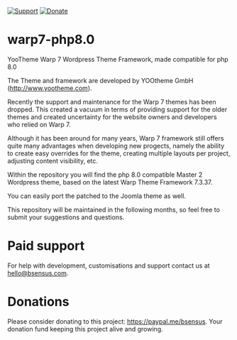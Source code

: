 [![Support](https://img.shields.io/badge/paid%20support-hello%40bsensus.com-blue)](mailto:hello@bsensus.com) [![Donate](https://img.shields.io/badge/Donate-PayPal-green.svg)](https://paypal.me/bsensus)

# warp7-php8.0

YooTheme Warp 7 Wordpress Theme Framework, made compatible for php 8.0

The Theme and framework are developed by YOOtheme GmbH (http://www.yootheme.com).

Recently the support and maintenance for the Warp 7 themes has been dropped.
This created a vacuum in terms of providing support for the older themes and created uncertainty for the website owners and developers who relied on Warp 7.

Although it has been around for many years, Warp 7 framework still offers quite many advantages when developing new progects, namely the ability to create easy overrides for the theme, creating multiple layouts per project, adjusting content visibility, etc.

Within the repository you will find the php 8.0 compatible Master 2 Wordpress theme, based on the latest Warp Theme Framework 7.3.37.

You can easily port the patched to the Joomla theme as well.

This repository will be maintained in the following months, so feel free to submit your suggestions and questions.

# Paid support

For help with development, customisations and support contact us at hello@bsensus.com.

# Donations

Please consider donating to this project: https://paypal.me/bsensus. Your donation fund keeping this project alive and growing.
